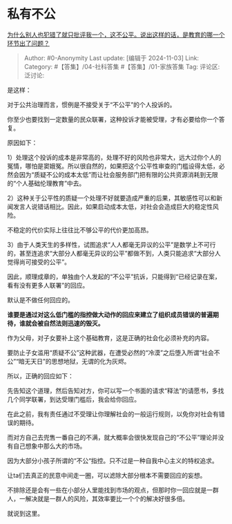 # 私有不公
[为什么别人也犯错了就只批评我一个，这不公平。说出这样的话，是教育的哪一个环节出了问题？](https://www.zhihu.com/question/401780991/answer/22081433616)

> Author: #0-Anonymity
> Last update: [编辑于 2024-11-03]
> Link:
> Category: #【答集】/04-社科答集 #【答集】/01-家族答集 
> Tag: 
> 评论区:
> 泛讨论:

是这样：

对于公共治理而言，惯例是不接受关于“不公平”的个人投诉的。

你至少也要找到一定数量的民众联署，这种投诉才能被受理，才有必要给你一个答复。

原因如下：

1）处理这个投诉的成本是非常高的，处理不好的风险也非常大，远大过你个人的冤情，哪怕是窦娥冤。所以很自然的，如果把这个公平性审查的门槛设得太低，必然会因为“质疑不公的成本太低”而让社会服务部门把有限的公共资源消耗到无限的“个人基础伦理教育”中去。

2）这种关于公平性的质疑一个处理不好就要造成严重的后果，其敏感性可以和新闻发言人说错话相比。因此，如果启动成本太低，对社会会造成巨大的稳定性风险。

不稳定的代价实际上往往比不够公平的代价更加高昂。

3）由于人类天生的多样性，试图追求“人人都毫无异议的公平”是数学上不可行的，甚至连追求“大部分人都毫无异议的公平”都做不到，人类只能追求“大部分人觉得尚可接受的公平”。

因此，顺理成章的，单独由个人发起的“不公平”抗诉，只能得到“已经记录在案，看有没有更多人联署”的回应。

默认是不做任何回应的。

**谁要是通过对这么低门槛的指控做大动作的回应来建立了组织成员错误的普遍期待，谁就会被自然法则迅速的毁灭。**

作为父母，对子女要补上这个基础教育，这是正确的社会化必须补充的内容。

要防止子女滥用“质疑不公”这种武器，在遭受必然的“冷漠”之后堕入所谓“社会不公”“暗无天日”的思想地狱，无谓的化为灰烬。

所以，正确的回应如下：

先告知这个道理，然后告知对方，你可以写一个书面的请求“释法”的请愿书，多找几个同学联署，到达受理门槛后，我会给你回应。

在此之前，我有责任通过不受理让你理解社会的一般运行规则，以免你对社会有错误的期待。

而对方自己去兜售一番自己的不满，就大概率会很快发现自己的“不公平”理论并没有自己想象中那么大的市场。

因为大部分小孩子所谓的“不公“指控。只不过是一种自我中心主义的特权追求。

让ta们去真正的民意中间走一圈，可以滤除大部分根本不需要回应的妄想。

不排除还是会有一些在小部分人里能找到市场的观点，但那时你一回应就是一群人，一解决就是一群人的风险，其效率要比一个个的解决好很多倍。

就说到这里。